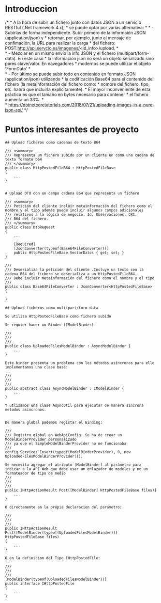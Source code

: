 ﻿# Introduccion
/*
     * A la hora de subir un fichero junto con datos JSON a un servicio RESTful (.Net framework 4.x), 
     * se puede optar por varias alternativa:
     * 
     * - Subirlas de forma independiente. Subir primero de la informaión JSON (application/json) y 
     *   retornar, por ejemplo, junto al mensaje de confimación, la URL para realizar la carga
     *   del fichero: POST:http://api.servcio.es/imagenes/<id_info>/upload.
     *   
     * - Mezclar en un mismo envío la info JSON y el fichero (multipart/form-data). En este caso
     *   la información json no será un objeto serializado sino pares clave/valor. En navegadores 
     *   modernos se puede utilizar el objeto 'FormData'
     *   
     * - Por último se puede subir todo en contenido en formato JSON (application/json) utilizando
     *   la codificación Base64 para el contenido del fichero (la metainformación del fichero como: 
     *   nombre del fichero, tipo, etc. habrá que incluirla explicitamente).
     *   El mayor inconveniente de esta práctica es que el tamaño en bytes necesario para contener
     *   el fichero aumenta un 33%.
     *   
     *      https://dotnetcoretutorials.com/2018/07/21/uploading-images-in-a-pure-json-api/
     */

# Puntos interesantes de proyecto


    ## Upload ficheros como cadenas de texto B64
    
    /// <summary>
    /// Representa un fichero subido por un cliente en como una cadena de texto formato b64
    /// </summary>
    public class HttpPostedFileB64 : HttpPostedFileBase
    {
        ...
    }


    # Upload DTO con un campo cadena B64 que representa un fichero
    
    /// <summary>
    /// Petición del cliente incluir metainformación del fichero como el nombre y el tipo además puede incluir algunos campos adicionales 
    /// relativos a la lógica de negocio: Id, Observaciones, CRC.
    /// B64 del fichero.
    /// </summary>
    public class DtoRequest
    {
        ...

        [Required]
        [JsonConverter(typeof(Base64FileConverter))]
        public HttpPostedFileBase VectorDatos { get; set; }
    }

    ///
    /// Deserializa la petición del cliente .Incluye un texto con la cadena B64 del fichero se deserializa a un HttpPostedFileB64.
    /// Debe incluir metainformación del fichero como el nombre y el tipo
    ///
    public class Base64FileConverter : JsonConverter<HttpPostedFileBase>
    {

    }

    ## Upload ficheros como multipart/form-data

    Se utiliza HttpPostedFileBase como fichero subido

    Se requier hacer un Binder (IModelBinder)

    ///
    ///
    ///
    public class UploadedFilesModelBinder : AsyncModelBinder {
        ...
    }

    Este binder presenta un problema con los métodos asíncronos para ello implementamos una clase base:

    ///
    ///
    ///
    public abstract class AsyncModelBinder : IModelBinder {
        ...
    }

    Y utlizamos una clase AsyncUtil para ejecutar de manera síncrona metodos asíncronos.


    De manera global podemos registar el Binding:
    
    ///
    /// Registro global en WebApiConfig. Se ha de crear un ModelBinderProvider personalizado
    /// ya que el SimpleModelBinderProvider no me funcionaba
    ///
    config.Services.Insert(typeof(ModelBinderProvider), 0, new UploadedFilesModelBinderProvider());

    Se necesita agregar el atributo [ModelBinder] al parámetro para indicar a la API Web que debe usar un enlazador de modelos y no un formateador de tipo de medio
    ///
    ///
    ///
    public IHttpActionResult Post([ModelBinder] HttpPostedFileBase files){
        ...
    }

    O directamente en la própia declaracion del parámetro:

    ///
    ///
    ///
    public IHttpActionResult Post([ModelBinder(typeof(UploadedFilesModelBinder))] HttpPostedFileBase files)
    {
        ...
    }

    O en la definicion del Tipo IHttpPostedFile:

    ///
    ///
    ///
    [ModelBinder(typeof(UploadedFilesModelBinder))]
    public interface IHttpPostedFile
    {
        ...
    }

